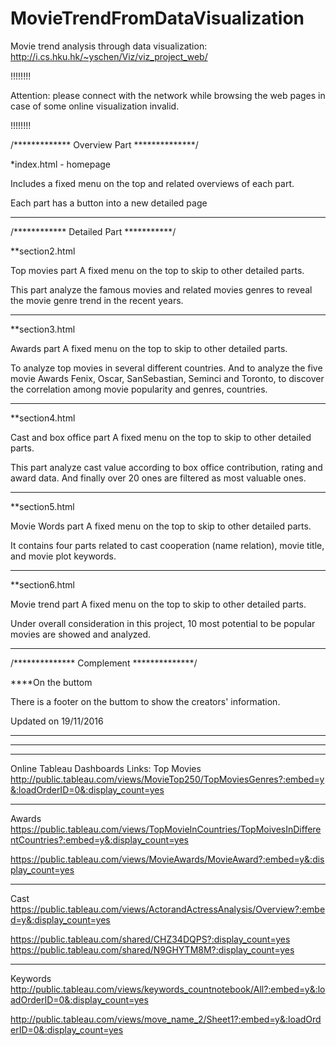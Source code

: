 # MovieTrendFromDataVisualization
Movie trend analysis through data visualization: http://i.cs.hku.hk/~yschen/Viz/viz_project_web/

!!!!!!!!

Attention: please connect with the network while browsing the web pages in case of some online visualization invalid.

!!!!!!!!

/************* Overview Part **************/

*index.html - homepage

Includes a fixed menu on the top and 
related overviews of each part.

Each part has a button into a new detailed page
*******************************************************************



/************ Detailed Part ***********/

**section2.html

Top movies part
A fixed menu on the top to skip to other detailed parts.

This part analyze the famous movies and related movies genres to reveal the movie genre trend in the recent years.
*******************************************************************

**section3.html

Awards part
A fixed menu on the top to skip to other detailed parts.

To analyze top movies in several different countries.
And to analyze the five movie Awards Fenix, Oscar, SanSebastian, Seminci and Toronto, to discover the correlation among movie popularity and genres, countries.
*******************************************************************

**section4.html

Cast and box office part
A fixed menu on the top to skip to other detailed parts.

This part analyze cast value according to box office contribution, rating and award data. And finally over 20 ones are filtered as most valuable ones.
*******************************************************************

**section5.html

Movie Words part
A fixed menu on the top to skip to other detailed parts.

It contains four parts related to cast cooperation (name relation), movie title, and movie plot keywords.
*******************************************************************

**section6.html

Movie trend part
A fixed menu on the top to skip to other detailed parts.

Under overall consideration in this project, 10 most potential to be popular movies are showed and analyzed.
*******************************************************************




/************** Complement **************/

****On the buttom

There is a footer on the buttom to show the creators' information.

Updated on 19/11/2016

********************************************************************
*********************************************************************
*********************************************************************

Online Tableau Dashboards Links:
Top Movies
http://public.tableau.com/views/MovieTop250/TopMoviesGenres?:embed=y&:loadOrderID=0&:display_count=yes
*********************************

Awards
https://public.tableau.com/views/TopMovieInCountries/TopMoivesInDifferentCountries?:embed=y&:display_count=yes

https://public.tableau.com/views/MovieAwards/MovieAward?:embed=y&:display_count=yes
*********************************

Cast
https://public.tableau.com/views/ActorandActressAnalysis/Overview?:embed=y&:display_count=yes

https://public.tableau.com/shared/CHZ34DQPS?:display_count=yes
https://public.tableau.com/shared/N9GHYTM8M?:display_count=yes

*********************************

Keywords
http://public.tableau.com/views/keywords_countnotebook/All?:embed=y&:loadOrderID=0&:display_count=yes

http://public.tableau.com/views/move_name_2/Sheet1?:embed=y&:loadOrderID=0&:display_count=yes

